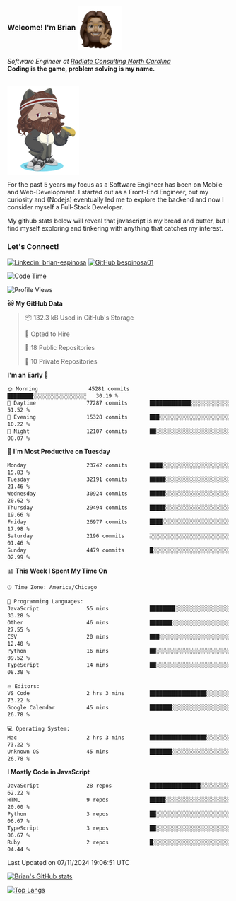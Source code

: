###  Welcome! I'm Brian <img align="center" src="https://github.com/bespinosa01/bespinosa01/blob/main/assets/peace-animoji.png" height="100" /></h2>
<p><em>Software Engineer at <a href="https://www.radiateconsulting.coop/north-carolina-tech-coop">Radiate Consulting North Carolina</a>
 <br/>
<!-- </br>Developer Consultant at <a href="https://codethedream.org/">Code The Dream</a> -->
</em> <b>Coding is the game, problem solving is my name.</b></p>

<br/>


 <img align="center" src="https://github.com/bespinosa01/bespinosa01/blob/main/assets/octo-me.png" height="200" /> 
 <p>
 For the past 5 years my focus as a Software Engineer has been on Mobile and Web-Development. I started out as a Front-End Engineer, but my curiosity and (Nodejs) eventually led me to explore the backend and now I consider myself a Full-Stack Developer.
</p>
<p>
 My github stats below will reveal that javascript is my bread and butter, but I find myself exploring and tinkering with anything that catches my interest. 
 </p>
 
 
### Let's Connect!

[![Linkedin: brian-espinosa](https://img.shields.io/badge/-brian--espinosa-blue?style=flat-square&logo=Linkedin&logoColor=white&link=https://www.linkedin.com/in/brian-espinosa/)](https://www.linkedin.com/in/brian-espinosa/)
[![GitHub bespinosa01](https://img.shields.io/github/followers/bespinosa01?label=follow&style=social)](https://github.com/bespinosa01)



<!--START_SECTION:waka-->
![Code Time](http://img.shields.io/badge/Code%20Time-1%2C677%20hrs%208%20mins-blue)

![Profile Views](http://img.shields.io/badge/Profile%20Views-0-blue)

**🐱 My GitHub Data** 

> 📦 132.3 kB Used in GitHub's Storage 
 > 
> 💼 Opted to Hire
 > 
> 📜 18 Public Repositories 
 > 
> 🔑 10 Private Repositories 
 > 
**I'm an Early 🐤** 

```text
🌞 Morning                45281 commits       ████████░░░░░░░░░░░░░░░░░   30.19 % 
🌆 Daytime                77287 commits       █████████████░░░░░░░░░░░░   51.52 % 
🌃 Evening                15328 commits       ███░░░░░░░░░░░░░░░░░░░░░░   10.22 % 
🌙 Night                  12107 commits       ██░░░░░░░░░░░░░░░░░░░░░░░   08.07 % 
```
📅 **I'm Most Productive on Tuesday** 

```text
Monday                   23742 commits       ████░░░░░░░░░░░░░░░░░░░░░   15.83 % 
Tuesday                  32191 commits       █████░░░░░░░░░░░░░░░░░░░░   21.46 % 
Wednesday                30924 commits       █████░░░░░░░░░░░░░░░░░░░░   20.62 % 
Thursday                 29494 commits       █████░░░░░░░░░░░░░░░░░░░░   19.66 % 
Friday                   26977 commits       ████░░░░░░░░░░░░░░░░░░░░░   17.98 % 
Saturday                 2196 commits        ░░░░░░░░░░░░░░░░░░░░░░░░░   01.46 % 
Sunday                   4479 commits        █░░░░░░░░░░░░░░░░░░░░░░░░   02.99 % 
```


📊 **This Week I Spent My Time On** 

```text
🕑︎ Time Zone: America/Chicago

💬 Programming Languages: 
JavaScript               55 mins             ████████░░░░░░░░░░░░░░░░░   33.28 % 
Other                    46 mins             ███████░░░░░░░░░░░░░░░░░░   27.55 % 
CSV                      20 mins             ███░░░░░░░░░░░░░░░░░░░░░░   12.40 % 
Python                   16 mins             ██░░░░░░░░░░░░░░░░░░░░░░░   09.52 % 
TypeScript               14 mins             ██░░░░░░░░░░░░░░░░░░░░░░░   08.38 % 

🔥 Editors: 
VS Code                  2 hrs 3 mins        ██████████████████░░░░░░░   73.22 % 
Google Calendar          45 mins             ███████░░░░░░░░░░░░░░░░░░   26.78 % 

💻 Operating System: 
Mac                      2 hrs 3 mins        ██████████████████░░░░░░░   73.22 % 
Unknown OS               45 mins             ███████░░░░░░░░░░░░░░░░░░   26.78 % 
```

**I Mostly Code in JavaScript** 

```text
JavaScript               28 repos            ████████████████░░░░░░░░░   62.22 % 
HTML                     9 repos             █████░░░░░░░░░░░░░░░░░░░░   20.00 % 
Python                   3 repos             ██░░░░░░░░░░░░░░░░░░░░░░░   06.67 % 
TypeScript               3 repos             ██░░░░░░░░░░░░░░░░░░░░░░░   06.67 % 
Ruby                     2 repos             █░░░░░░░░░░░░░░░░░░░░░░░░   04.44 % 
```




 Last Updated on 07/11/2024 19:06:51 UTC
<!--END_SECTION:waka-->


<!--  Github STATS -->
[![Brian's GitHub stats](https://github-readme-stats.vercel.app/api?username=bespinosa01&hide=stars,contribs&count_private=true&show_icons=true)](https://github.com/anuraghazra/github-readme-stats)

[![Top Langs](https://github-readme-stats.vercel.app/api/top-langs/?username=bespinosa01&layout=compact)](https://github.com/anuraghazra/github-readme-stats)



<!--
**bespinosa01/bespinosa01** is a ✨ _special_ ✨ repository because its `README.md` (this file) appears on your GitHub profile.

Here are some ideas to get you started:

- 🔭 I’m currently working on ...
- 🌱 I’m currently learning ...
- 👯 I’m looking to collaborate on ...
- 🤔 I’m looking for help with ...
- 💬 Ask me about ...
- 📫 How to reach me: ...
- 😄 Pronouns: ...
- ⚡ Fun fact: ...
-->
